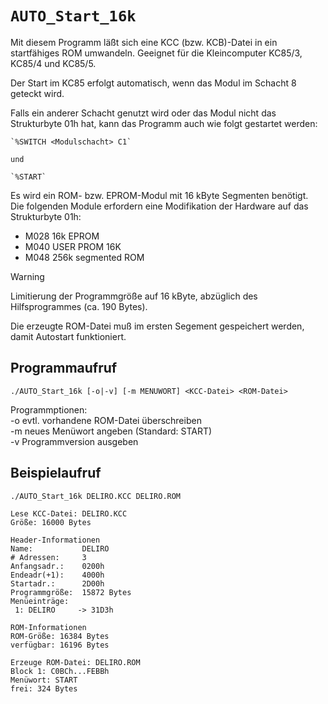 # `AUTO_Start_16k`

Mit diesem Programm läßt sich eine KCC (bzw. KCB)-Datei in ein startfähiges ROM umwandeln.
Geeignet für die Kleincomputer KC85/3, KC85/4 und KC85/5.

Der Start im KC85 erfolgt automatisch, wenn das Modul im Schacht 8 geteckt wird.

Falls ein anderer Schacht genutzt wird oder das Modul nicht das Strukturbyte 01h hat, kann das Programm auch wie folgt gestartet werden:

    `%SWITCH <Modulschacht> C1`

    und

    `%START`

Es wird ein ROM- bzw. EPROM-Modul mit 16 kByte Segmenten benötigt.  
Die folgenden Module erfordern eine Modifikation der Hardware auf das Strukturbyte 01h:
- M028  16k EPROM
- M040  USER PROM 16K
- M048  256k segmented ROM

> [!WARNING]
> Limitierung der Programmgröße auf 16 kByte,
abzüglich des Hilfsprogrammes (ca. 190 Bytes).

Die erzeugte ROM-Datei muß im ersten Segement gespeichert werden, damit Autostart funktioniert.

## Programmaufruf
```
./AUTO_Start_16k [-o|-v] [-m MENUWORT] <KCC-Datei> <ROM-Datei>
```
Programmptionen:  
-o   evtl. vorhandene ROM-Datei überschreiben  
-m   neues Menüwort angeben (Standard: START)  
-v   Programmversion ausgeben  

## Beispielaufruf

```
./AUTO_Start_16k DELIRO.KCC DELIRO.ROM

Lese KCC-Datei: DELIRO.KCC
Größe: 16000 Bytes

Header-Informationen
Name:           DELIRO     
# Adressen:     3
Anfangsadr.:    0200h
Endeadr(+1):    4000h
Startadr.:      2D00h
Programmgröße:  15872 Bytes
Menüeinträge:
 1: DELIRO     -> 31D3h

ROM-Informationen
ROM-Größe: 16384 Bytes
verfügbar: 16196 Bytes

Erzeuge ROM-Datei: DELIRO.ROM
Block 1: C0BCh...FEBBh
Menüwort: START
frei: 324 Bytes
```

